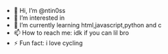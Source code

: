 - 👋 Hi, I’m @ntin0ss
- 👀 I’m interested in 
- 🌱 I’m currently learning html,javascript,python and c
- 📫 How to reach me: idk if you can lil bro
- ⚡ Fun fact: i love cycling 

<!---
ntin0ss/ntin0ss is a ✨ special ✨ repository because its `README.md` (this file) appears on your GitHub profile.
You can click the Preview link to take a look at your changes.
--->
